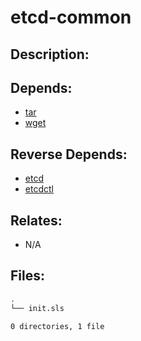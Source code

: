 # etcd-common

## Description:



## Depends:

  -  [tar](/salt/tar)
  -  [wget](/salt/wget)

## Reverse Depends:

  -  [etcd](/salt/etcd)
  -  [etcdctl](/salt/etcdctl)

## Relates:

  -  N/A

## Files:

```bash
.
└── init.sls

0 directories, 1 file
```

